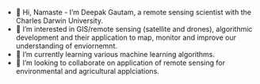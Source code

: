 - 👋 Hi, Namaste - I’m Deepak Gautam, a remote sensing scientist with the Charles Darwin University.
- 👀 I’m interested in GIS/remote sensing (satellite and drones), algorithmic development and their application to map, monitor and improve our understanding of  enviornemnt.
- 🌱 I’m currently learning various machine learning algorithms. 
- 💞️ I’m looking to collaborate on application of remote sensing for environmental and agricultural applciations. 

<!---
GautamDeepak/GautamDeepak is a ✨ special ✨ repository because its `README.md` (this file) appears on your GitHub profile.
You can click the Preview link to take a look at your changes.
--->
